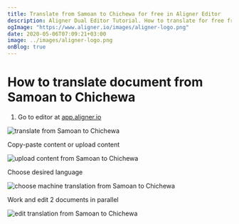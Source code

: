 ```yaml
---
title: Translate from Samoan to Chichewa for free in Aligner Editor
description: Aligner Dual Editor Tutorial. How to translate for free from Samoan to Chichewa. Aligner is multilingual document management platform. 
ogImage: "https://www.aligner.io/images/aligner-logo.png"
date: 2020-05-06T07:09:21+03:00
image: ../images/aligner-logo.png
onBlog: true
---
```


# How to translate document from Samoan to Chichewa

1. Go to editor at [app.aligner.io](https://app.aligner.io "Aligner App web page")

![translate from Samoan to Chichewa](../aligner-blank-editor.png "translate from Samoan to Chichewa")

Copy-paste content or upload content

![upload content from Samoan to Chichewa](../aligner-uploaded-document.png "upload content from Samoan to Chichewa")

Choose desired language

![choose machine translation from Samoan to Chichewa](../aligner-language-dropdown.png "choose machine translation from Samoan to Chichewa")

Work and edit 2 documents in parallel

![edit translation from Samoan to Chichewa](../aligner-double-sitded-editor.png "edit translation from Samoan to Chichewa")

